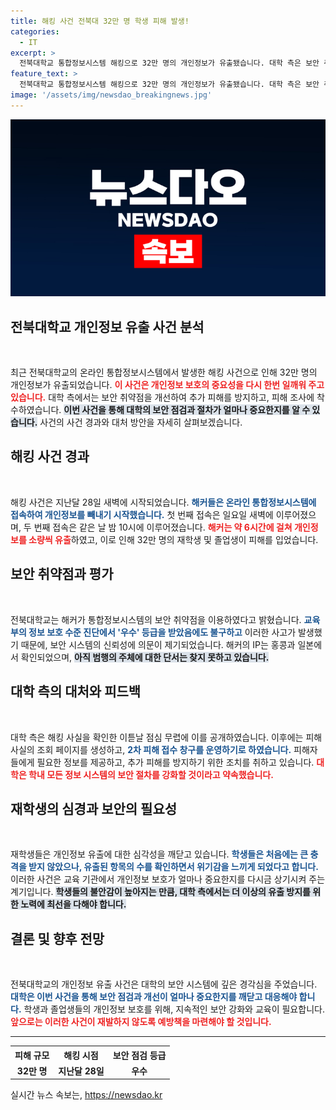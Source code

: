 ```yaml
---
title: 해킹 사건 전북대 32만 명 학생 피해 발생!
categories:
  - IT
excerpt: >
  전북대학교 통합정보시스템 해킹으로 32만 명의 개인정보가 유출됐습니다. 대학 측은 보안 취약점을 개선하고 있으며, 2차 피해 실태를 조사 중입니다. 독자 여러분, 여러분의 정보는 안전한가요? 클릭해 더 알아보세요!
feature_text: >
  전북대학교 통합정보시스템 해킹으로 32만 명의 개인정보가 유출됐습니다. 대학 측은 보안 취약점을 개선하고 있으며, 2차 피해 실태를 조사 중입니다. 독자 여러분, 여러분의 정보는 안전한가요? 클릭해 더 알아보세요!
image: '/assets/img/newsdao_breakingnews.jpg'
---
```


<p><img src="/assets/img/newsdao_breakingnews.jpg" alt="koreaapp 속보" /></p>

<h2 data-ke-size="size26">전북대학교 개인정보 유출 사건 분석</h2>

<p data-ke-size="size16">&nbsp;</p>

<p>최근 전북대학교의 온라인 통합정보시스템에서 발생한 해킹 사건으로 인해 32만 명의 개인정보가 유출되었습니다. <b><span style="color: #ee2323;">이 사건은 개인정보 보호의 중요성을 다시 한번 일깨워 주고 있습니다.</span></b> 대학 측에서는 보안 취약점을 개선하여 추가 피해를 방지하고, 피해 조사에 착수하였습니다. <b><span style="background-color: #21538527;">이번 사건을 통해 대학의 보안 점검과 절차가 얼마나 중요한지를 알 수 있습니다.</span></b> 사건의 사건 경과와 대처 방안을 자세히 살펴보겠습니다.</p>

<h2>해킹 사건 경과</h2>

<p data-ke-size="size16">&nbsp;</p>

<p>해킹 사건은 지난달 28일 새벽에 시작되었습니다. <b><span style="color: #1a5490;">해커들은 온라인 통합정보시스템에 접속하여 개인정보를 빼내기 시작했습니다.</span></b> 첫 번째 접속은 일요일 새벽에 이루어졌으며, 두 번째 접속은 같은 날 밤 10시에 이루어졌습니다. <b><span style="color: #ee2323;">해커는 약 6시간에 걸쳐 개인정보를 소량씩 유출</span></b>하였고, 이로 인해 32만 명의 재학생 및 졸업생이 피해를 입었습니다.</p>

<h2>보안 취약점과 평가</h2>

<p data-ke-size="size16">&nbsp;</p>

<p>전북대학교는 해커가 통합정보시스템의 보안 취약점을 이용하였다고 밝혔습니다. <b><span style="color: #1a5490;">교육부의 정보 보호 수준 진단에서 '우수' 등급을 받았음에도 불구하고</span></b> 이러한 사고가 발생했기 때문에, 보안 시스템의 신뢰성에 의문이 제기되었습니다. 해커의 IP는 홍콩과 일본에서 확인되었으며, <b><span style="background-color: #21538527;">아직 범행의 주체에 대한 단서는 찾지 못하고 있습니다.</span></b> </p>

<h2>대학 측의 대처와 피드백</h2>

<p data-ke-size="size16">&nbsp;</p>

<p>대학 측은 해킹 사실을 확인한 이튿날 점심 무렵에 이를 공개하였습니다. 이후에는 피해 사실의 조회 페이지를 생성하고, <b><span style="color: #1a5490;">2차 피해 접수 창구를 운영하기로 하였습니다.</span></b> 피해자들에게 필요한 정보를 제공하고, 추가 피해를 방지하기 위한 조치를 취하고 있습니다. <b><span style="color: #ee2323;">대학은 학내 모든 정보 시스템의 보안 절차를 강화할 것이라고 약속했습니다.</span></b></p>

<h2>재학생의 심경과 보안의 필요성</h2>

<p data-ke-size="size16">&nbsp;</p>

<p>재학생들은 개인정보 유출에 대한 심각성을 깨닫고 있습니다. <b><span style="color: #1a5490;">학생들은 처음에는 큰 충격을 받지 않았으나, 유출된 항목의 수를 확인하면서 위기감을 느끼게 되었다고 합니다.</span></b> 이러한 사건은 교육 기관에서 개인정보 보호가 얼마나 중요한지를 다시금 상기시켜 주는 계기입니다. <b><span style="background-color: #21538527;">학생들의 불안감이 높아지는 만큼, 대학 측에서는 더 이상의 유출 방지를 위한 노력에 최선을 다해야 합니다.</span></b></p>

<h2>결론 및 향후 전망</h2>

<p data-ke-size="size16">&nbsp;</p>

<p>전북대학교의 개인정보 유출 사건은 대학의 보안 시스템에 깊은 경각심을 주었습니다. <b><span style="color: #1a5490;">대학은 이번 사건을 통해 보안 점검과 개선이 얼마나 중요한지를 깨닫고 대응해야 합니다.</span></b> 학생과 졸업생들의 개인정보 보호를 위해, 지속적인 보안 강화와 교육이 필요합니다. <b><span style="color: #ee2323;">앞으로는 이러한 사건이 재발하지 않도록 예방책을 마련해야 할 것입니다.</span></b></p>

<hr>

<table style="width: 100%; border-collapse: collapse;">
  <tr>
    <th style="text-align: center;">피해 규모</th>
    <th style="text-align: center;">해킹 시점</th>
    <th style="text-align: center;">보안 점검 등급</th>
  </tr>
  <tr>
    <td style="text-align: center; height: 17px;"><b>32만 명</b></td>
    <td style="text-align: center; height: 17px;"><b>지난달 28일</b></td>
    <td style="text-align: center; height: 17px;"><b>우수</b></td>
  </tr>
</table>

<p data-ke-size="size16"></p>
실시간 뉴스 속보는, <a href="https://newsdao.kr" rel="dofollow">https://newsdao.kr</a>


